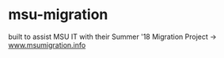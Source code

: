 # msu-migration
built to assist MSU IT with their Summer '18 Migration Project
->  www.msumigration.info

